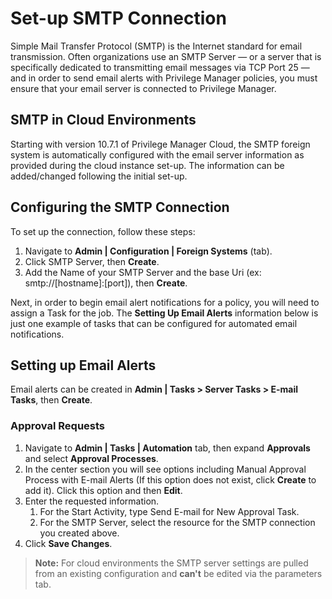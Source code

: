 [title]: # (SMTP)
[tags]: # (email server)
[priority]: # (4)
# Set-up SMTP Connection

Simple Mail Transfer Protocol (SMTP) is the Internet standard for email transmission. Often organizations use an SMTP Server — or a server that is specifically dedicated to transmitting email messages via TCP Port 25 — and in order to send email alerts with Privilege Manager policies, you must ensure that your email server is connected to Privilege Manager.

## SMTP in Cloud Environments

Starting with version 10.7.1 of Privilege Manager Cloud, the SMTP foreign system is automatically configured with the email server information as provided during the cloud instance set-up. The information can be added/changed following the initial set-up.

## Configuring the SMTP Connection

To set up the connection, follow these steps:

1. Navigate to __Admin | Configuration | Foreign Systems__ (tab).
1. Click SMTP Server, then __Create__.
1. Add the Name of your SMTP Server and the base Uri (ex: smtp://[hostname]:[port]), then __Create__.

Next, in order to begin email alert notifications for a policy, you will need to assign a Task for the job. The __Setting Up Email Alerts__ information below is just one example of tasks that can be configured for automated email notifications.

## Setting up Email Alerts

Email alerts can be created in __Admin | Tasks > Server Tasks > E-mail Tasks__, then __Create__.

### Approval Requests

1. Navigate to __Admin | Tasks | Automation__ tab, then expand __Approvals__ and select __Approval Processes__.
1. In the center section you will see options including Manual Approval Process with E-mail Alerts (If this option does not exist, click __Create__ to add it). Click this option and then __Edit__.
1. Enter the requested information. 
   1. For the Start Activity, type Send E-mail for New Approval Task. 
   1. For the SMTP Server, select the resource for the SMTP connection you created above.
1. Click __Save Changes__.

>**Note:**  For cloud environments the SMTP server settings are pulled from an existing configuration and __can't__ be edited via the parameters tab.
